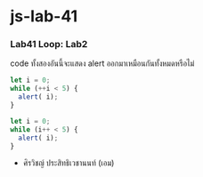 # js-lab-41
### Lab41 Loop: Lab2
code ทั้งสองอันนี้จะแสดง alert ออกมาเหมือนกันทั้งหมดหรือไม่
```Javascript
let i = 0;
while (++i < 5) {
  alert( i);
}
```

```Javascript
let i = 0;
while (i++ < 5) {
  alert( i);
}
```
- ศิรวิชญ์ ประสิทธิเวชานนท์ (เอม)
